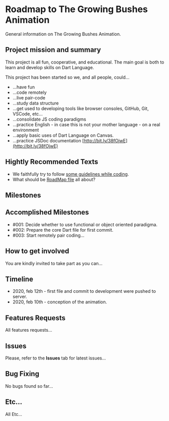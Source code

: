 # Roadmap to The Growing Bushes Animation
General information on The Growing Bushes Animation.



## Project mission and summary
This project is all fun, cooperative, and educational. The main goal is both to learn and develop skills on Dart Language.

This project has been started so we, and all people, could...
+ ...have fun
+ ...code remotely
+ ...live pair-code
+ ...study data structure
+ ...get used to developing tools like browser consoles, GitHub, Git, VSCode, etc...
+ ...consolidate JS coding paradigms
+ ...practice English - in case this is not your mother language - on a real environment
+ ...apply basic uses of Dart Language on Canvas.
+ ...practice JSDoc documentation [http://bit.ly/38fOjwE](http://bit.ly/38fOjwE)


## Hightly Recommended Texts
+ We faithfully try to follow [some guidelines while coding](https://github.com/ToniCalfim/fallingstars/blob/master/Documents/CodingRules.md).
+ What should be [RoadMap file](http://bit.ly/3bxl3Uq) all about?


## Milestones



## Accomplished Milestones
+ #001: Decide whether to use functional or object oriented paradigma.
+ #002: Prepare the core Dart file for first commit.
+ #003: Start remotely pair coding...


## How to get involved
You are kindly invited to take part as you can...


## Timeline
+ 2020, feb 12th - first file and commit to development were pushed to server.
+ 2020, feb 10th - conception of the animation.


## Features Requests
All features requests...


## Issues
Please, refer to the **Issues** tab for latest issues... 


## Bug Fixing
No bugs found so far...


## Etc...
All Etc...
